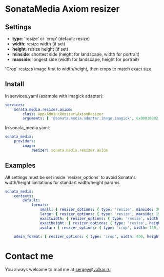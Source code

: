 # SonataMedia Axiom resizer

## Settings
 
- **type**: 'resize' or 'crop' (default: resize)
- **width**: resize width (if set)
- **height**: resize height (if set)
- **minside**: shortest side (height for landscape, width for portrait)
- **maxside**: longest side (width for landscape, height for portrait)

'Crop' resizes image first to width/height, then crops to match exact size.

## Install

In services.yaml (example with imagick adapter):
```yaml
services:
    sonata.media.resizer.axiom:
        class: App\Admin\Resizer\AxiomResizer
        arguments: [ '@sonata.media.adapter.image.imagick', 0x00010002, '@sonata.media.metadata.proxy' ]
```

In sonata_media.yaml:

```yaml
sonata_media:
    providers:
        image:
            resizer: sonata.media.resizer.axiom
```

## Examples

All settings must be set inside 'resizer_options' to avoid Sonata's width/height limitations for standart width/height params.

```yaml
sonata_media:
    contexts:
        default:
            formats:
                small: { resizer_options: { type: 'resize', minside: 300 }, quality: 70 }
                large: { resizer_options: { type: 'resize', maxside: 1500 }, quality: 80 }
                exactwidth: { resizer_options: { type: 'resize', width: 1000 }, quality: 80 }
                exactheight: { resizer_options: { type: 'resize', height: 1000 }, quality: 80 }
                avatar: { resizer_options: { type: 'crop', width: 150, height: 200 }, quality: 60 }

    admin_format: { resizer_options: { type: 'crop', width: 400, height: 200 }, quality: 60 }
```

# Contact me

You always welcome to mail me at sergey@volkar.ru